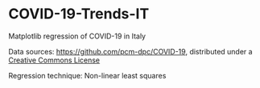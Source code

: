 # COVID-19-Trends-IT
Matplotlib regression of COVID-19 in Italy

Data sources: https://github.com/pcm-dpc/COVID-19, distributed under a [Creative Commons License](https://github.com/pcm-dpc/COVID-19/blob/master/LICENSE)

Regression technique: Non-linear least squares
